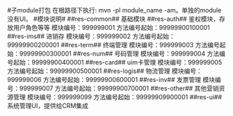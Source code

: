 #子module打包
在根路径下执行: mvn -pl module_name -am。单独的module没有UI。
#模块说明#
##res-common##
基础模块
##res-auth##
鉴权模块，存放用户角色等等
模块编号：999999001
方法编号起始：99999900100001
##res-ims##
进销存
模块编号：999999002
方法编号起始：99999900200001
##res-term##
终端管理
模块编号：999999003
方法编号起始：99999900300001
##res-num##
号码管理
模块编号：999999004
方法编号起始：99999900400001
##res-card##
uim卡管理
模块编号：999999005
方法编号起始：99999900500001
##res-logis##
物流管理
模块编号：999999006
方法编号起始：99999900600001
##res-inv##
发票管理
模块编号：999999007
方法编号起始：99999900700001
##res-other##
其他营销资源管理
模块编号：999999099
方法编号起始：99999909900001
##res-ui##
系统管理UI，提供给CRM集成
